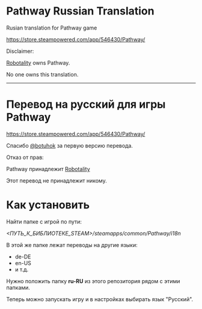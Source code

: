 # Pathway Russian Translation

Rusian translation for Pathway game

https://store.steampowered.com/app/546430/Pathway/

Disclaimer:

[Robotality](http://robotality.com/blog/about/) owns Pathway.

No one owns this translation.

* * *

# Перевод на русский для игры Pathway
https://store.steampowered.com/app/546430/Pathway/

Спасибо [@botuhok](https://github.com/botuhok) за первую версию перевода.

Отказ от прав:

Pathway принадлежит [Robotality](http://robotality.com/blog/about/)

Этот перевод не принадлежит никому.

# Как установить

Найти папке с игрой по пути:

*<ПУТЬ_К_БИБЛИОТЕКЕ_STEAM>/steamapps/common/Pathway/i18n*

В этой же папке лежат переводы на другие языки:
- de-DE
- en-US
- и т.д.

Нужно положить папку **ru-RU** из этого репозитория рядом с этими папками.

Теперь можно запускать игру и в настройках выбирать язык "Русский".
